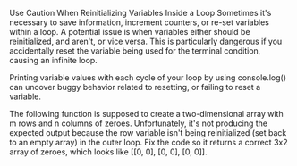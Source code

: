Use Caution When Reinitializing Variables Inside a Loop
Sometimes it's necessary to save information, increment counters, or re-set variables within a loop. A potential issue is when variables either should be reinitialized, and aren't, or vice versa. This is particularly dangerous if you accidentally reset the variable being used for the terminal condition, causing an infinite loop.

Printing variable values with each cycle of your loop by using console.log() can uncover buggy behavior related to resetting, or failing to reset a variable.

The following function is supposed to create a two-dimensional array with m rows and n columns of zeroes. Unfortunately, it's not producing the expected output because the row variable isn't being reinitialized (set back to an empty array) in the outer loop. Fix the code so it returns a correct 3x2 array of zeroes, which looks like [[0, 0], [0, 0], [0, 0]].

